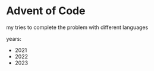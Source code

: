 # Advent of Code
my tries to complete the problem with different languages

years:
- 2021
- 2022
- 2023
